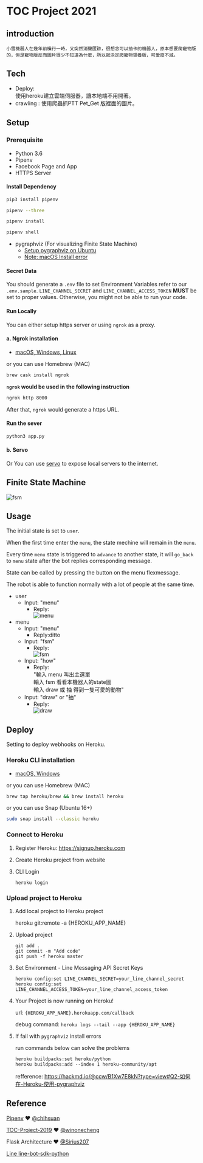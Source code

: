 # TOC Project 2021
## introduction
	小雷機器人在幾年前橫行一時，又突然消聲匿跡，很想念可以抽卡的機器人，原本想要爬寵物版的，但是寵物版反而圖片很少不知道為什麼，所以就決定爬寵物領養版，可愛度不減。
## Tech
* Deploy:  
	使用heroku建立雲端伺服器，讓本地端不用開著。
* crawling :
	使用爬蟲抓PTT Pet_Get 版裡面的圖片。
## Setup

### Prerequisite
* Python 3.6
* Pipenv
* Facebook Page and App
* HTTPS Server

#### Install Dependency
```sh
pip3 install pipenv

pipenv --three

pipenv install

pipenv shell
```

* pygraphviz (For visualizing Finite State Machine)
    * [Setup pygraphviz on Ubuntu](http://www.jianshu.com/p/a3da7ecc5303)
	* [Note: macOS Install error](https://github.com/pygraphviz/pygraphviz/issues/100)


#### Secret Data
You should generate a `.env` file to set Environment Variables refer to our `.env.sample`.
`LINE_CHANNEL_SECRET` and `LINE_CHANNEL_ACCESS_TOKEN` **MUST** be set to proper values.
Otherwise, you might not be able to run your code.

#### Run Locally
You can either setup https server or using `ngrok` as a proxy.

#### a. Ngrok installation
* [ macOS, Windows, Linux](https://ngrok.com/download)

or you can use Homebrew (MAC)
```sh
brew cask install ngrok
```

**`ngrok` would be used in the following instruction**

```sh
ngrok http 8000
```

After that, `ngrok` would generate a https URL.

#### Run the sever

```sh
python3 app.py
```

#### b. Servo

Or You can use [servo](http://serveo.net/) to expose local servers to the internet.


## Finite State Machine
![fsm](./img/show-fsm.png)

## Usage
The initial state is set to `user`.

When the first time enter the `menu`, the state mechine will remain in the `menu`.

Every time `menu` state is triggered to `advance` to another state, it will `go_back` to `menu` state after the bot replies corresponding message.

State can be called by pressing the button on the menu flexmessage.  

The robot is able to function normally with a lot of people at the same time.  
* user
	* Input: "menu"
		* Reply:  
		![menu](./img/menu.png)
* menu
	* Input: "menu"
		* Reply:ditto
	* Input: "fsm"
		* Reply:  
		![fsm](./img/show-fsm.png)
	* Input: "how"
		* Reply:  
		"輸入 menu 叫出主選單  
		 輸入 fsm 看看本機器人的state圖  
		 輸入 draw 或 抽 得到一隻可愛的動物"
	* Input: "draw" or "抽"
		* Reply:  
		![draw](./img/draw_example.png)

## Deploy
Setting to deploy webhooks on Heroku.

### Heroku CLI installation

* [macOS, Windows](https://devcenter.heroku.com/articles/heroku-cli)

or you can use Homebrew (MAC)
```sh
brew tap heroku/brew && brew install heroku
```

or you can use Snap (Ubuntu 16+)
```sh
sudo snap install --classic heroku
```

### Connect to Heroku

1. Register Heroku: https://signup.heroku.com

2. Create Heroku project from website

3. CLI Login

	`heroku login`

### Upload project to Heroku

1. Add local project to Heroku project

	heroku git:remote -a {HEROKU_APP_NAME}

2. Upload project

	```
	git add .
	git commit -m "Add code"
	git push -f heroku master
	```

3. Set Environment - Line Messaging API Secret Keys

	```
	heroku config:set LINE_CHANNEL_SECRET=your_line_channel_secret
	heroku config:set LINE_CHANNEL_ACCESS_TOKEN=your_line_channel_access_token
	```

4. Your Project is now running on Heroku!

	url: `{HEROKU_APP_NAME}.herokuapp.com/callback`

	debug command: `heroku logs --tail --app {HEROKU_APP_NAME}`

5. If fail with `pygraphviz` install errors

	run commands below can solve the problems
	```
	heroku buildpacks:set heroku/python
	heroku buildpacks:add --index 1 heroku-community/apt
	```

	refference: https://hackmd.io/@ccw/B1Xw7E8kN?type=view#Q2-如何在-Heroku-使用-pygraphviz

## Reference
[Pipenv](https://medium.com/@chihsuan/pipenv-更簡單-更快速的-python-套件管理工具-135a47e504f4) ❤️ [@chihsuan](https://github.com/chihsuan)

[TOC-Project-2019](https://github.com/winonecheng/TOC-Project-2019) ❤️ [@winonecheng](https://github.com/winonecheng)

Flask Architecture ❤️ [@Sirius207](https://github.com/Sirius207)

[Line line-bot-sdk-python](https://github.com/line/line-bot-sdk-python/tree/master/examples/flask-echo)
